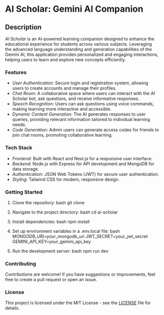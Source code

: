 # AI Scholar: Gemini AI Companion

## Description

*AI Scholar* is an AI-powered learning companion designed to enhance the educational experience for students across various subjects. Leveraging the advanced language understanding and generation capabilities of the Gemini AI, this application provides personalized and engaging interactions, helping users to learn and explore new concepts efficiently.

### Features

- *User Authentication*: Secure login and registration system, allowing users to create accounts and manage their profiles.
- *Chat Room*: A collaborative space where users can interact with the AI Scholar bot, ask questions, and receive informative responses.
- *Speech Recognition*: Users can ask questions using voice commands, making learning more interactive and accessible.
- *Dynamic Content Generation*: The AI generates responses to user queries, providing relevant information tailored to individual learning needs.
- *Code Generation*: Admin users can generate access codes for friends to join chat rooms, promoting collaborative learning.

### Tech Stack

- *Frontend*: Built with React and Next.js for a responsive user interface.
- *Backend*: Node.js with Express for API development and MongoDB for data storage.
- *Authentication*: JSON Web Tokens (JWT) for secure user authentication.
- *Styling*: Tailwind CSS for modern, responsive design.

### Getting Started

1. Clone the repository:
   bash
   git clone <repository-url>
   
2. Navigate to the project directory:
   bash
   cd ai-scholar
   
3. Install dependencies:
   bash
   npm install
   
4. Set up environment variables in a .env.local file:
   bash
   MONGODB_URI=your_mongodb_uri
   JWT_SECRET=your_jwt_secret
   GEMINI_API_KEY=your_gemini_api_key
   
5. Run the development server:
   bash
   npm run dev
   

### Contributing

Contributions are welcome! If you have suggestions or improvements, feel free to create a pull request or open an issue.

### License

This project is licensed under the MIT License - see the [LICENSE](LICENSE) file for details.
